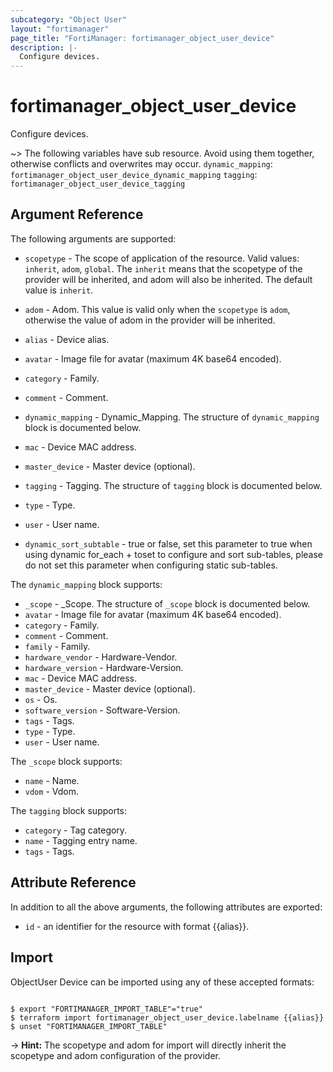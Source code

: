 ```yaml
---
subcategory: "Object User"
layout: "fortimanager"
page_title: "FortiManager: fortimanager_object_user_device"
description: |-
  Configure devices.
---
```


# fortimanager_object_user_device
Configure devices.

~> The following variables have sub resource. Avoid using them together, otherwise conflicts and overwrites may occur.
`dynamic_mapping`: `fortimanager_object_user_device_dynamic_mapping`
`tagging`: `fortimanager_object_user_device_tagging`



## Argument Reference


The following arguments are supported:

* `scopetype` - The scope of application of the resource. Valid values: `inherit`, `adom`, `global`. The `inherit` means that the scopetype of the provider will be inherited, and adom will also be inherited. The default value is `inherit`.
* `adom` - Adom. This value is valid only when the `scopetype` is `adom`, otherwise the value of adom in the provider will be inherited.

* `alias` - Device alias.
* `avatar` - Image file for avatar (maximum 4K base64 encoded).
* `category` - Family.
* `comment` - Comment.
* `dynamic_mapping` - Dynamic_Mapping. The structure of `dynamic_mapping` block is documented below.
* `mac` - Device MAC address.
* `master_device` - Master device (optional).
* `tagging` - Tagging. The structure of `tagging` block is documented below.
* `type` - Type.
* `user` - User name.
* `dynamic_sort_subtable` - true or false, set this parameter to true when using dynamic for_each + toset to configure and sort sub-tables, please do not set this parameter when configuring static sub-tables.

The `dynamic_mapping` block supports:

* `_scope` - _Scope. The structure of `_scope` block is documented below.
* `avatar` - Image file for avatar (maximum 4K base64 encoded).
* `category` - Family.
* `comment` - Comment.
* `family` - Family.
* `hardware_vendor` - Hardware-Vendor.
* `hardware_version` - Hardware-Version.
* `mac` - Device MAC address.
* `master_device` - Master device (optional).
* `os` - Os.
* `software_version` - Software-Version.
* `tags` - Tags.
* `type` - Type.
* `user` - User name.

The `_scope` block supports:

* `name` - Name.
* `vdom` - Vdom.

The `tagging` block supports:

* `category` - Tag category.
* `name` - Tagging entry name.
* `tags` - Tags.


## Attribute Reference

In addition to all the above arguments, the following attributes are exported:
* `id` - an identifier for the resource with format {{alias}}.

## Import

ObjectUser Device can be imported using any of these accepted formats:
```

$ export "FORTIMANAGER_IMPORT_TABLE"="true"
$ terraform import fortimanager_object_user_device.labelname {{alias}}
$ unset "FORTIMANAGER_IMPORT_TABLE"
```
-> **Hint:** The scopetype and adom for import will directly inherit the scopetype and adom configuration of the provider.
